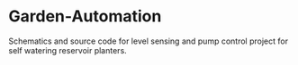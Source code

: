 # Garden-Automation
Schematics and source code for level sensing and pump control project for self watering reservoir planters.
